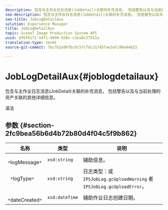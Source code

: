 ```yaml
---
description: 包含与主作业日志消息(JobDetail)关联的补充消息。 包括警告以及与当前处理的资产关联的其他详细信息。
seo-description: 包含与主作业日志消息(JobDetail)关联的补充消息。 包括警告以及与当前处理的资产关联的其他详细信息。
seo-title: JobLogDetailAux
solution: Experience Manager
title: JobLogDetailAux
topic: Scene7 Image Production System API
uuid: df6f61f2-54f1-4996-938c-c3ea8c27551a
translation-type: tm+mt
source-git-commit: 7bc7b3a86fbcdc57cfdc31745fae3afc06e44b15

---
```



# JobLogDetailAux{#joblogdetailaux}

包含与主作业日志消息(JobDetail)关联的补充消息。 包括警告以及与当前处理的资产关联的其他详细信息。

语法

## 参数 {#section-2fc9bea56b6d4b72b80d4f04c5f9b862}

| 名称 | 类型 | 说明 |
|---|---|---|
| ` *`logMessage`*` | `xsd:string` | 辅助信息。 |
| ` *`logType`*` | `xsd:string` | 日志类型：或 `IPSJobLog.gcUploadWarning` 者 `IPSJobLog.gcUploadError`。 |
| ` *`dateCreated`*` | `xsd:dateTime` | 辅助作业日志创建日期。 |

